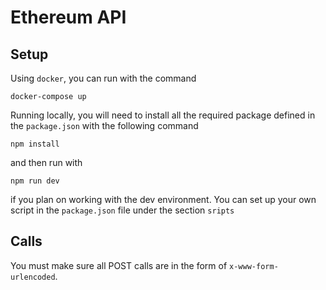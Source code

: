 # Ethereum API


## Setup
Using `docker`, you can run with the command
```
docker-compose up
```
Running locally, you will need to install all the required package defined in the `package.json` with the following command
```
npm install
```
and then run with
```
npm run dev
```
if you plan on working with the dev environment. You can set up your own script in the `package.json` file under the section `sripts`

## Calls
You must make sure all POST calls are in the form of `x-www-form-urlencoded`.